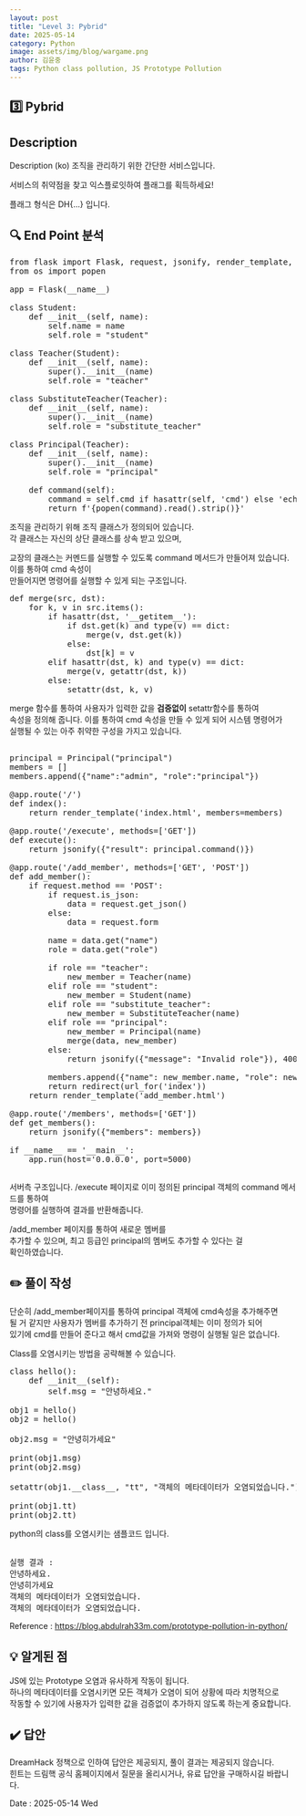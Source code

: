 ```yaml
---
layout: post
title: "Level 3: Pybrid"
date: 2025-05-14
category: Python
image: assets/img/blog/wargame.png
author: 김윤중
tags: Python class pollution, JS Prototype Pollution
---
```



## 3️⃣ Pybrid

## Description
Description (ko)
조직을 관리하기 위한 간단한 서비스입니다.

서비스의 취약점을 찾고 익스플로잇하여 플래그를 획득하세요!

플래그 형식은 DH{...} 입니다.

## 🔍 End Point 분석

<pre>
from flask import Flask, request, jsonify, render_template, redirect, url_for
from os import popen

app = Flask(__name__)

class Student: 
    def __init__(self, name):
        self.name = name
        self.role = "student"

class Teacher(Student): 
    def __init__(self, name):
        super().__init__(name)
        self.role = "teacher"

class SubstituteTeacher(Teacher): 
    def __init__(self, name):
        super().__init__(name)
        self.role = "substitute_teacher"

class Principal(Teacher): 
    def __init__(self, name):
        super().__init__(name)
        self.role = "principal"

    def command(self):
        command = self.cmd if hasattr(self, 'cmd') else 'echo Permission Denied'
        return f'{popen(command).read().strip()}'
</pre>

조직을 관리하기 위해 조직 클래스가 정의되어 있습니다.  
각 클래스는 자신의 상단 클래스를 상속 받고 있으며,  

교장의 클래스는 커멘드를 실행할 수 있도록 command
메서드가 만들어져 있습니다. 이를 통하여 cmd 속성이  
만들어지면 명령어를 실행할 수 있게 되는 구조입니다.



<pre>
def merge(src, dst):
    for k, v in src.items():
        if hasattr(dst, '__getitem__'):
            if dst.get(k) and type(v) == dict:
                merge(v, dst.get(k))
            else:
                dst[k] = v
        elif hasattr(dst, k) and type(v) == dict:
            merge(v, getattr(dst, k))
        else:
            setattr(dst, k, v)
</pre>



merge 함수를 통하여 사용자가 입력한 값을 **검증없이** setattr함수를 통하여  
속성을 정의해 줍니다. 이를 통하여 cmd 속성을 만들 수 있게 되어 시스템 명령어가  
실행될 수 있는 아주 취약한 구성을 가지고 있습니다.  


<pre>

principal = Principal("principal")
members = []
members.append({"name":"admin", "role":"principal"})

@app.route('/')
def index():
    return render_template('index.html', members=members)

@app.route('/execute', methods=['GET'])
def execute():
    return jsonify({"result": principal.command()})

@app.route('/add_member', methods=['GET', 'POST'])
def add_member():
    if request.method == 'POST':
        if request.is_json:
            data = request.get_json()
        else:
            data = request.form
        
        name = data.get("name")
        role = data.get("role")
        
        if role == "teacher":
            new_member = Teacher(name)
        elif role == "student":
            new_member = Student(name)
        elif role == "substitute_teacher":
            new_member = SubstituteTeacher(name)
        elif role == "principal":
            new_member = Principal(name)
            merge(data, new_member)
        else:
            return jsonify({"message": "Invalid role"}), 400
        
        members.append({"name": new_member.name, "role": new_member.role})
        return redirect(url_for('index'))
    return render_template('add_member.html')

@app.route('/members', methods=['GET'])
def get_members():
    return jsonify({"members": members})

if __name__ == '__main__':
    app.run(host='0.0.0.0', port=5000)

</pre>



서버측 구조입니다. 
/execute 페이지로 이미 정의된 principal 객체의 command 메서드를 통하여  
명령어를 실행하여 결과를 반환해줍니다. 

/add_member 페이지를 통하여 새로운 멤버를  
추가할 수 있으며, 최고 등급인 principal의 멤버도 추가할 수 있다는 걸  
확인하였습니다. 

## ✏️ 풀이 작성

단순히 /add_member페이지를 통하여 principal 객체에 cmd속성을 추가해주면  
될 거 같지만 사용자가 멤버를 추가하기 전 principal객체는 이미 정의가 되어  
있기에 cmd를 만들어 준다고 해서 cmd값을 가져와 명령이 실행될 일은 없습니다.  

Class를 오염시키는 방법을 공략해볼 수 있습니다.
<pre>
class hello():
    def __init__(self):
        self.msg = "안녕하세요."

obj1 = hello()
obj2 = hello()

obj2.msg = "안녕히가세요"

print(obj1.msg)
print(obj2.msg)

setattr(obj1.__class__, "tt", "객체의 메타데이터가 오염되었습니다.")

print(obj1.tt)
print(obj2.tt)
</pre>

python의 class를 오염시키는 샘플코드 입니다.  
<pre> 
실행 결과 : 
안녕하세요.
안녕히가세요
객체의 메타데이터가 오염되었습니다.
객체의 메타데이터가 오염되었습니다.
</pre>

Reference : https://blog.abdulrah33m.com/prototype-pollution-in-python/
## 💡 알게된 점
JS에 있는 Prototype 오염과 유사하게 작동이 됩니다.  
하나의 메타데이터를 오염시키면 모든 객체가 오염이 되어 상황에 따라 치명적으로  
작동할 수 있기에 사용자가 입력한 값을 검증없이 추가하지 않도록 하는게 중요합니다.  

## ✔️ 답안

DreamHack 정책으로 인하여 답안은 제공되지, 풀이 결과는 제공되지 않습니다.  
힌트는 드림핵 공식 홈페이지에서 질문을 올리시거나, 유료 답안을 구매하시길
바랍니다.

Date : 2025-05-14 Wed
